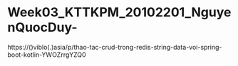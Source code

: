 # Week03_KTTKPM_20102201_NguyenQuocDuy-
https://()viblo(.)asia/p/thao-tac-crud-trong-redis-string-data-voi-spring-boot-kotlin-YWOZrrgYZQ0
